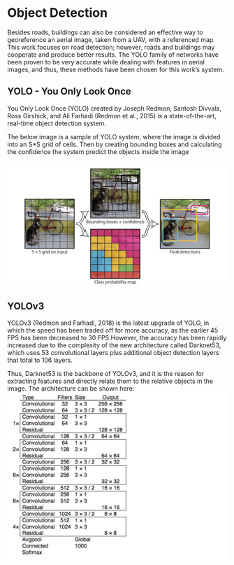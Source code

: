 # Object Detection


Besides roads, buildings can also be considered an effective way to georeference an
aerial image, taken from a UAV, with a referenced map. This work focuses on road
detection; however, roads and buildings may cooperate and produce better results. The
YOLO family of networks have been proven to be very accurate while dealing with
features in aerial images, and thus, these methods have been chosen for this work’s
system.

## YOLO - You Only Look Once
You Only Look Once (YOLO) created by Joseph Redmon, Santosh Divvala, Ross
Girshick, and Ali Farhadi (Redmon et al., 2015) is a state-of-the-art, real-time object
detection system.

The below image is a sample of YOLO system, where the image is divided into an S*S grid
of cells. Then by creating bounding boxes and calculating the confidence the system
predict the objects inside the image

![YoloSystem](https://github.com/TypEktor/Aerial-Image-Geolocalisation-Using-Road-Detection/blob/main/Code/Object%20Detection/Images/YoloSystem.png?raw=true)

## YOLOv3
YOLOv3 (Redmon and Farhadi, 2018) is the latest upgrade of YOLO, in which the
speed has been traded off for more accuracy, as the earlier 45 FPS has been decreased to
30 FPS.However, the accuracy has been rapidly increased due to the complexity of the
new architecture called Darknet53, which uses 53 convolutional layers plus additional
object detection layers that total to 106 layers.

Thus, Darknet53 is the backbone of YOLOv3, and it is the reason for extracting features and directly relate
them to the relative objects in the image. The architecture can be shown here:
![YOLOv3](https://github.com/TypEktor/Aerial-Image-Geolocalisation-Using-Road-Detection/blob/main/Code/Object%20Detection/Images/Yolov3.png?raw=true)
